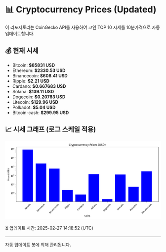 
# 📊 Cryptocurrency Prices (Updated)

이 리포지토리는 CoinGecko API를 사용하여 코인 TOP 10 시세를 10분가격으로 자동 업데이트합니다.

## 💰 현재 시세
- Bitcoin: **$85831 USD**
- Ethereum: **$2330.53 USD**
- Binancecoin: **$608.41 USD**
- Ripple: **$2.21 USD**
- Cardano: **$0.667683 USD**
- Solana: **$139.11 USD**
- Dogecoin: **$0.20783 USD**
- Litecoin: **$129.96 USD**
- Polkadot: **$5.04 USD**
- Bitcoin-cash: **$299.95 USD**

## 📈 시세 그래프 (로그 스케일 적용)
![Crypto Prices](crypto_prices.png)

⏳ 업데이트 시간: 2025-02-27 14:18:52 (UTC)

---
자동 업데이트 봇에 의해 관리됩니다.
